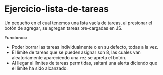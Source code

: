 # Ejercicio-lista-de-tareas
Un pequeño en el cual tenemos una lista vacía de tareas, al presionar el botón de agregar, se agregan tareas pre-cargadas en JS.

Funciones: 
- Poder borrar las tareas individualmente o en su defecto, todas a la vez.
- El límite de tareas que se pueden asignar son 8, las cuales van aleatoriamente apareciendo una vez se apreta el botón.
- Al llegar al límites de tareas permitidas, saltará una alerta diciendo que el limite ha sido alcanzado.

